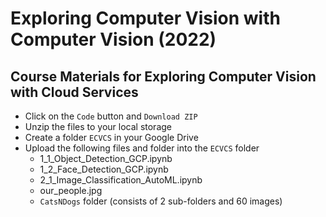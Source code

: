 # Exploring Computer Vision with Computer Vision (2022)

## Course Materials for Exploring Computer Vision with Cloud Services

- Click on the ```Code``` button and ```Download ZIP```
- Unzip the files to your local storage
- Create a folder ```ECVCS``` in your Google Drive
- Upload the following files and folder into the ```ECVCS``` folder
  - 1_1_Object_Detection_GCP.ipynb
  - 1_2_Face_Detection_GCP.ipynb
  - 2_1_Image_Classification_AutoML.ipynb
  - our_people.jpg
  - ```CatsNDogs``` folder (consists of 2 sub-folders and 60 images)
